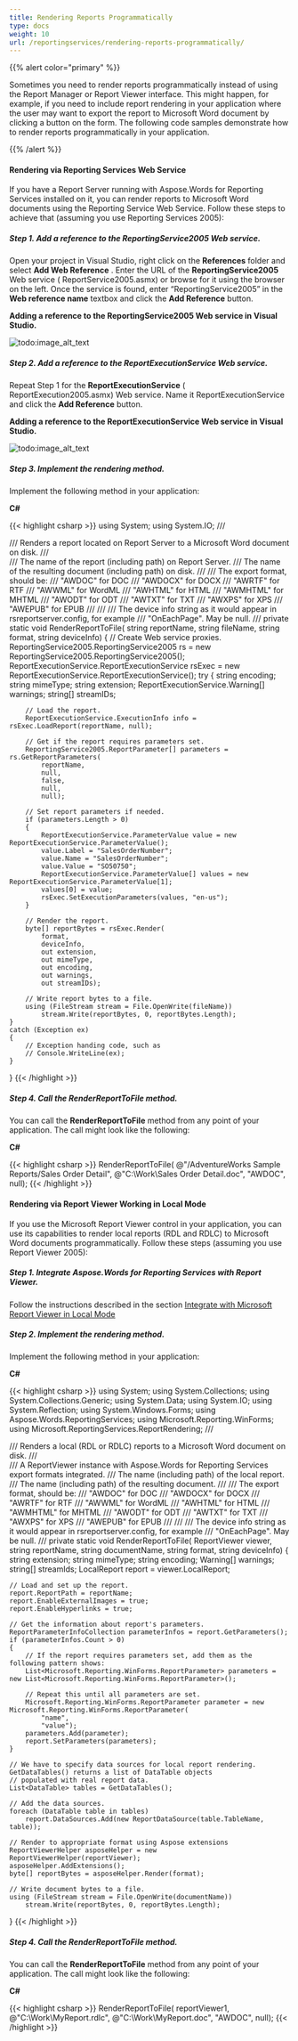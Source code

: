 ```yaml
---
title: Rendering Reports Programmatically
type: docs
weight: 10
url: /reportingservices/rendering-reports-programmatically/
---
```


{{% alert color="primary" %}} 

Sometimes you need to render reports programmatically instead of using the Report Manager or Report Viewer interface. This might happen, for example, if you need to include report rendering in your application where the user may want to export the report to Microsoft Word document by clicking a button on the form. The following code samples demonstrate how to render reports programmatically in your application.

{{% /alert %}} 
#### **Rendering via Reporting Services Web Service**
If you have a Report Server running with Aspose.Words for Reporting Services installed on it, you can render reports to Microsoft Word documents using the Reporting Service Web Service. Follow these steps to achieve that (assuming you use Reporting Services 2005):
##### **Step 1. Add a reference to the ReportingService2005 Web service.**
Open your project in Visual Studio, right click on the **References** folder and select **Add Web Reference** . Enter the URL of the **ReportingService2005** Web service ( ReportService2005.asmx) or browse for it using the browser on the left. Once the service is found, enter “ReportingService2005” in the **Web reference name** textbox and click the **Add Reference** button. 

**Adding a reference to the ReportingService2005 Web service in Visual Studio.**

![todo:image_alt_text](rendering-reports-programmatically_1.png)
##### **Step 2. Add a reference to the ReportExecutionService Web service.**
Repeat Step 1 for the **ReportExecutionService** ( ReportExecution2005.asmx) Web service. Name it ReportExecutionService and click the **Add Reference** button. 

**Adding a reference to the ReportExecutionService Web service in Visual Studio.**

![todo:image_alt_text](rendering-reports-programmatically_2.png)
##### **Step 3. Implement the rendering method.**
Implement the following method in your application: 

**C#**

{{< highlight csharp >}}
using System;
using System.IO;
/// <summary>
/// Renders a report located on Report Server to a Microsoft Word document on disk.
/// </summary>
/// <param name="reportName">The name of the report (including path) on Report Server.</param>
/// <param name="fileName">The name of the resulting document (including path) on disk.</param>
/// <param name="format">
/// The export format, should be:
/// "AWDOC" for DOC
/// "AWDOCX" for DOCX
/// "AWRTF" for RTF
/// "AWWML" for WordML
/// "AWHTML" for HTML
/// "AWMHTML" for MHTML
/// "AWODT" for ODT
/// "AWTXT" for TXT
/// "AWXPS" for XPS
/// "AWEPUB" for EPUB
/// </param>
/// <param name="deviceInfo">
/// The device info string as it would appear in rsreportserver.config, for example
/// "<DeviceInfo><PageBreaksMode>OnEachPage</PageBreaksMode></DeviceInfo>". May be null.
/// </param>
private static void RenderReportToFile(
    string reportName, 
    string fileName,
    string format,
    string deviceInfo)
{
    // Create Web service proxies.
    ReportingService2005.ReportingService2005 rs = new ReportingService2005.ReportingService2005();
    ReportExecutionService.ReportExecutionService rsExec = new ReportExecutionService.ReportExecutionService();
    try
    {
        string encoding;
        string mimeType;
        string extension;
        ReportExecutionService.Warning[] warnings;
        string[] streamIDs;

        // Load the report.
        ReportExecutionService.ExecutionInfo info = rsExec.LoadReport(reportName, null);
 
        // Get if the report requires parameters set.
        ReportingService2005.ReportParameter[] parameters = rs.GetReportParameters(
            reportName,
            null,
            false,
            null,
            null);

        // Set report parameters if needed.
        if (parameters.Length > 0)
        {
            ReportExecutionService.ParameterValue value = new ReportExecutionService.ParameterValue();
            value.Label = "SalesOrderNumber";
            value.Name = "SalesOrderNumber";
            value.Value = "SO50750";
            ReportExecutionService.ParameterValue[] values = new ReportExecutionService.ParameterValue[1];
            values[0] = value;
            rsExec.SetExecutionParameters(values, "en-us");
        }

        // Render the report.
        byte[] reportBytes = rsExec.Render(
            format,
            deviceInfo,
            out extension,
            out mimeType,
            out encoding,
            out warnings,
            out streamIDs);

        // Write report bytes to a file.
        using (FileStream stream = File.OpenWrite(fileName))
            stream.Write(reportBytes, 0, reportBytes.Length);
    }
    catch (Exception ex)
    {
        // Exception handing code, such as
        // Console.WriteLine(ex);
    }
}
{{< /highlight >}}
##### **Step 4. Call the RenderReportToFile method.**
You can call the **RenderReportToFile** method from any point of your application. The call might look like the following: 

**C#**

{{< highlight csharp >}}
RenderReportToFile(
    @"/AdventureWorks Sample Reports/Sales Order Detail",
    @"C:\Work\Sales Order Detail.doc",
    "AWDOC",
    null);
{{< /highlight >}}
#### **Rendering via Report Viewer Working in Local Mode**
If you use the Microsoft Report Viewer control in your application, you can use its capabilities to render local reports (RDL and RDLC) to Microsoft Word documents programmatically. Follow these steps (assuming you use Report Viewer 2005):
##### **Step 1. Integrate Aspose.Words for Reporting Services with Report Viewer.**
Follow the instructions described in the section [Integrate with Microsoft Report Viewer in Local Mode](/words/reportingservices/configure-aspose-words-for-reporting-services/)
##### **Step 2. Implement the rendering method.**
Implement the following method in your application: 

**C#**

{{< highlight csharp >}}
using System;
using System.Collections;
using System.Collections.Generic;
using System.Data;
using System.IO;
using System.Reflection;
using System.Windows.Forms;
using Aspose.Words.ReportingServices;
using Microsoft.Reporting.WinForms;
using Microsoft.ReportingServices.ReportRendering;
/// <summary>
/// Renders a local (RDL or RDLC) reports to a Microsoft Word document on disk.
/// </summary>
/// <param name="viewer">A ReportViewer instance with Aspose.Words for Reporting Services export formats integrated.</param>
/// <param name="reportName">The name (including path) of the local report.</param>
/// <param name="documentName">The name (including path) of the resulting document.</param>
/// <param name="format">
/// The export format, should be:
/// "AWDOC" for DOC
/// "AWDOCX" for DOCX
/// "AWRTF" for RTF
/// "AWWML" for WordML
/// "AWHTML" for HTML
/// "AWMHTML" for MHTML
/// "AWODT" for ODT
/// "AWTXT" for TXT
/// "AWXPS" for XPS
/// "AWEPUB" for EPUB
/// </param>
/// <param name="deviceInfo">
/// The device info string as it would appear in rsreportserver.config, for example
/// "<DeviceInfo><PageBreaksMode>OnEachPage</PageBreaksMode></DeviceInfo>". May be null.
/// </param>
private static void RenderReportToFile(
    ReportViewer viewer, 
    string reportName, 
    string documentName,
    string format,
    string deviceInfo)
{
    string extension;
    string mimeType;
    string encoding;
    Warning[] warnings;
    string[] streamIds;
    LocalReport report = viewer.LocalReport;

    // Load and set up the report.
    report.ReportPath = reportName;
    report.EnableExternalImages = true;
    report.EnableHyperlinks = true;

    // Get the information about report's parameters.
    ReportParameterInfoCollection parameterInfos = report.GetParameters();
    if (parameterInfos.Count > 0)
    {
        // If the report requires parameters set, add them as the following pattern shows:
        List<Microsoft.Reporting.WinForms.ReportParameter> parameters = new List<Microsoft.Reporting.WinForms.ReportParameter>();

        // Repeat this until all parameters are set.
        Microsoft.Reporting.WinForms.ReportParameter parameter = new Microsoft.Reporting.WinForms.ReportParameter(
            "name",
            "value");
        parameters.Add(parameter);
        report.SetParameters(parameters);
    }

    // We have to specify data sources for local report rendering. GetDataTables() returns a list of DataTable objects
    // populated with real report data.
    List<DataTable> tables = GetDataTables();

    // Add the data sources.
    foreach (DataTable table in tables)
        report.DataSources.Add(new ReportDataSource(table.TableName, table));

    // Render to appropriate format using Aspose extensions
    ReportViewerHelper asposeHelper = new ReportViewerHelper(reportViewer);
    asposeHelper.AddExtensions();
    byte[] reportBytes = asposeHelper.Render(format);

    // Write document bytes to a file.
    using (FileStream stream = File.OpenWrite(documentName))
        stream.Write(reportBytes, 0, reportBytes.Length);
}
{{< /highlight >}}
##### **Step 4. Call the RenderReportToFile method.**
You can call the **RenderReportToFile** method from any point of your application. The call might look like the following: 

**C#**

{{< highlight csharp >}}
RenderReportToFile(
    reportViewer1,
    @"C:\Work\MyReport.rdlc",
    @"C:\Work\MyReport.doc",
    "AWDOC",
    null);
{{< /highlight >}}
